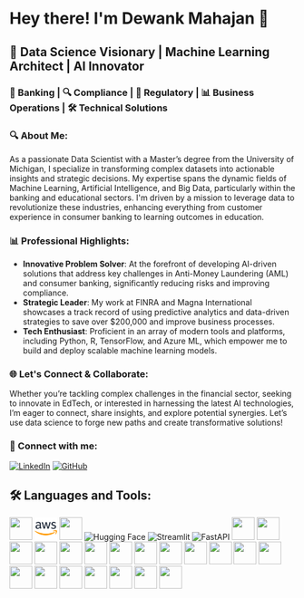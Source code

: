 # Hey there! I'm Dewank Mahajan 🚀

## 🌟 Data Science Visionary | Machine Learning Architect | AI Innovator
###  🏦 Banking | 🔍 Compliance | 📑 Regulatory | 📊 Business Operations | 🛠️ Technical Solutions

### 🔍 About Me:
As a passionate Data Scientist with a Master’s degree from the University of Michigan, I specialize in transforming complex datasets into actionable insights and strategic decisions. My expertise spans the dynamic fields of Machine Learning, Artificial Intelligence, and Big Data, particularly within the banking and educational sectors. I'm driven by a mission to leverage data to revolutionize these industries, enhancing everything from customer experience in consumer banking to learning outcomes in education.

### 📊 Professional Highlights:
- **Innovative Problem Solver**: At the forefront of developing AI-driven solutions that address key challenges in Anti-Money Laundering (AML) and consumer banking, significantly reducing risks and improving compliance.
- **Strategic Leader**: My work at FINRA and Magna International showcases a track record of using predictive analytics and data-driven strategies to save over $200,000 and improve business processes.
- **Tech Enthusiast**: Proficient in an array of modern tools and platforms, including Python, R, TensorFlow, and Azure ML, which empower me to build and deploy scalable machine learning models.

### 🌐 Let's Connect & Collaborate:
Whether you’re tackling complex challenges in the financial sector, seeking to innovate in EdTech, or interested in harnessing the latest AI technologies, I’m eager to connect, share insights, and explore potential synergies. Let’s use data science to forge new paths and create transformative solutions!

### 🤝 Connect with me:
 
[![LinkedIn](https://img.shields.io/badge/LinkedIn-%230077B5.svg?logo=linkedin&logoColor=white)](https://www.linkedin.com/in/dewank-mahajan/)
[![GitHub](https://img.shields.io/badge/GitHub-%23121011.svg?logo=github&logoColor=white)](https://github.com/mahajan07)


## 🛠️ Languages and Tools:

<p align="left">
  <img src="https://cdn.jsdelivr.net/gh/devicons/devicon/icons/angularjs/angularjs-original.svg" width="40" height="40"/>
  <img src="https://raw.githubusercontent.com/devicons/devicon/master/icons/amazonwebservices/amazonwebservices-original-wordmark.svg" width="40" height="40"/>
  <img src="https://upload.wikimedia.org/wikipedia/commons/0/05/Scikit_learn_logo_small.svg" width="40" height="40"/>
  <img src="https://huggingface.co/front/assets/huggingface_logo-noborder.svg" width="40" height="40" alt="Hugging Face"/>
  <img src="https://streamlit.io/images/brand/streamlit-logo-primary-colormark-darktext.png" width="90" height="30" alt="Streamlit"/>
  <img src="https://fastapi.tiangolo.com/img/logo-margin/logo-teal.png" width="60" height="30" alt="FastAPI"/>
  <img src="https://cdn.jsdelivr.net/gh/devicons/devicon/icons/bootstrap/bootstrap-original.svg" width="40" height="40"/>
  <img src="https://cdn.jsdelivr.net/gh/devicons/devicon/icons/cplusplus/cplusplus-original.svg" width="40" height="40"/>
  <img src="https://cdn.jsdelivr.net/gh/devicons/devicon/icons/docker/docker-original.svg" width="40" height="40"/>
  <img src="https://cdn.jsdelivr.net/gh/devicons/devicon/icons/git/git-original.svg" width="40" height="40"/>
  <img src="https://cdn.jsdelivr.net/gh/devicons/devicon/icons/hadoop/hadoop-original.svg" width="40" height="40"/>
  <img src="https://cdn.jsdelivr.net/gh/devicons/devicon/icons/html5/html5-original.svg" width="40" height="40"/>
  <img src="https://cdn.jsdelivr.net/gh/devicons/devicon/icons/linux/linux-original.svg" width="40" height="40"/>
  <img src="https://cdn.jsdelivr.net/gh/devicons/devicon/icons/matlab/matlab-original.svg" width="40" height="40"/>
  <img src="https://cdn.jsdelivr.net/gh/devicons/devicon/icons/mongodb/mongodb-original.svg" width="40" height="40"/>
  <img src="https://cdn.jsdelivr.net/gh/devicons/devicon/icons/mysql/mysql-original.svg" width="40" height="40"/>
  <img src="https://cdn.jsdelivr.net/gh/devicons/devicon/icons/nginx/nginx-original.svg" width="40" height="40"/>
  <img src="https://cdn.jsdelivr.net/gh/devicons/devicon/icons/nodejs/nodejs-original.svg" width="40" height="40"/>
  <img src="https://cdn.jsdelivr.net/gh/devicons/devicon/icons/opencv/opencv-original.svg" width="40" height="40"/>
  <img src="https://cdn.jsdelivr.net/gh/devicons/devicon/icons/pandas/pandas-original.svg" width="40" height="40"/>
  <img src="https://cdn.jsdelivr.net/gh/devicons/devicon/icons/postgresql/postgresql-original.svg" width="40" height="40"/>
  <img src="https://cdn.jsdelivr.net/gh/devicons/devicon/icons/postman/postman-original.svg" width="40" height="40"/>
  <img src="https://cdn.jsdelivr.net/gh/devicons/devicon/icons/python/python-original.svg" width="40" height="40"/>
  <img src="https://cdn.jsdelivr.net/gh/devicons/devicon/icons/pytorch/pytorch-original.svg" width="40" height="40"/>
  <img src="https://cdn.jsdelivr.net/gh/devicons/devicon/icons/selenium/selenium-original.svg" width="40" height="40"/>
  <img src="https://cdn.jsdelivr.net/gh/devicons/devicon/icons/tensorflow/tensorflow-original.svg" width="40" height="40"/>
 
</p>

